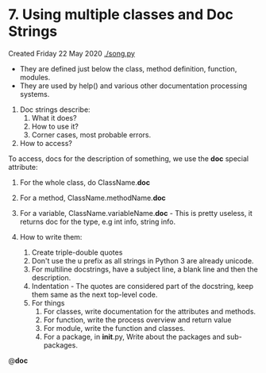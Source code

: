 # 7. Using multiple classes and Doc Strings
Created Friday 22 May 2020
[./song.py](song.py)


* They are defined just below the class, method definition, function, modules.
* They are used by help() and various other documentation processing systems.



1. Doc strings describe:
	1. What it does?
	2. How to use it?
	3. Corner cases, most probable errors.
2. How to access?

To access, docs for the description of something, we use the __doc__ special attribute:

1. For the whole class, do ClassName.__doc__
2. For a method, ClassName.methodName.__doc__
3. For a variable, ClassName.variableName.__doc__ - This is pretty useless, it returns doc for the type, e.g int info, string info.


3. How to write them:
	1. Create triple-double quotes
	2. Don't use the u prefix as all strings in Python 3 are already unicode.
	3. For multiline docstrings, have a subject line, a blank line and then the description.
	4. Indentation - The quotes are considered part of the docstring, keep them same as the next top-level code.
	5. For things
		1. For classes, write documentation for the attributes and methods.
		2. For function, write the process overview and return value
		3. For module, write the function and classes.
		4. For a package, in __init__.py, Write about the packages and sub-packages.

@__doc__

